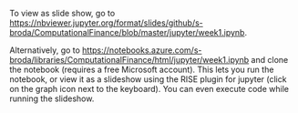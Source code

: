 To view as slide show, go to https://nbviewer.jupyter.org/format/slides/github/s-broda/ComputationalFinance/blob/master/jupyter/week1.ipynb.

Alternatively, go to https://notebooks.azure.com/s-broda/libraries/ComputationalFinance/html/jupyter/week1.ipynb and clone the notebook (requires a free Microsoft account). This lets you run the notebook, or view it as a slideshow using the RISE plugin for jupyter (click on the graph icon next to the keyboard). You can even execute code while running the slideshow.
